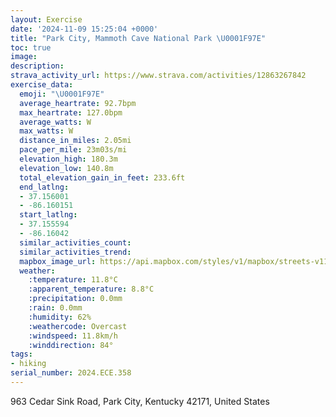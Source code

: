 ```yaml
---
layout: Exercise
date: '2024-11-09 15:25:04 +0000'
title: "Park City, Mammoth Cave National Park \U0001F97E"
toc: true
image:
description:
strava_activity_url: https://www.strava.com/activities/12863267842
exercise_data:
  emoji: "\U0001F97E"
  average_heartrate: 92.7bpm
  max_heartrate: 127.0bpm
  average_watts: W
  max_watts: W
  distance_in_miles: 2.05mi
  pace_per_mile: 23m03s/mi
  elevation_high: 180.3m
  elevation_low: 140.8m
  total_elevation_gain_in_feet: 233.6ft
  end_latlng:
  - 37.156001
  - -86.160151
  start_latlng:
  - 37.155594
  - -86.16042
  similar_activities_count:
  similar_activities_trend:
  mapbox_image_url: https://api.mapbox.com/styles/v1/mapbox/streets-v11/static/path-5+787af2-1.0(%7DwwaFlb%7BlO%5EDn%40T%5C%40R_%40n%40y%40LKJAx%40%7B%40ZSH%5DDe%40DQ%3Fq%40He%40Pk%40Zm%40Ly%40Rg%40DQ%3FSQy%40Ea%40HyAPe%40v%40s%40hAe%40j%40Gp%40D%60%40T%60%40%40FCJSLg%40P%7DAR%5BHEH%40%5ETB%40BCBLXJv%40Aj%40PXGH%3Fv%40%5Ej%40LjADVCFGLQb%40e%40FQ%3FEGI%40KIKJI%40QCSN_%40DYJM%40GCKMSOBMHGCG%40CI%40C%3FMG_%40A_%40IEA%40HXB%5EDXG%3FIUQ%40AUBC%3FABFAd%40ERNFBADJIBUKGNE%40AF%40%3FAEBCPf%40C%3F%40DF%40%3FDHNOFE%3FREL%40BA%40DAHIBABJ%40Z%40%3FBKBIADBACYM%40KDACEE%3FIFCCE%3F%40ODGGECSOMMSE%5BOUOAWBUGOLE%3FUL%3FBw%40%5DMK%3FCC%3FOBOLXYJ%3Ff%40TJJ%40HS%5Cs%40VKJCFAREH%5BPOP_%40L_%40Pa%40%60%40KXGx%40I%5EMf%40EJMFU%3FSCc%40S%5DEY%40UB%7D%40ZaAp%40GJM%5CIpAJp%40Lh%40%3FPEX_%40dAGh%40c%40v%40GRGh%40%3Fd%40E%5CAb%40KZGJ_%40Xc%40Xk%40h%40aAtAe%40%3Fg%40S%5BGaAB),pin-s-s+e5b22e(-86.15991,37.15471),pin-s-f+89ae00(-86.15998999999995,37.154999999999994)/auto/800x800?access_token=pk.eyJ1Ijoiam9zaGJlY2ttYW4iLCJhIjoiY205eWR2aDd1MWZ6djJrbXc4a3M0bWZleiJ9.XiG9OWkNcZk2QzjJbxLB4A
  weather:
    :temperature: 11.8°C
    :apparent_temperature: 8.8°C
    :precipitation: 0.0mm
    :rain: 0.0mm
    :humidity: 62%
    :weathercode: Overcast
    :windspeed: 11.8km/h
    :winddirection: 84°
tags:
- hiking
serial_number: 2024.ECE.358
---
```

963 Cedar Sink Road, Park City, Kentucky 42171, United States
